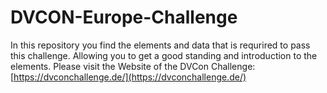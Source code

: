 # DVCON-Europe-Challenge
In this repository you find the elements and data that is requrired to pass this challenge. Allowing you to get a good standing and introduction to the elements. Please visit the Website of the DVCon Challenge: [https://dvconchallenge.de/](https://dvconchallenge.de/)

